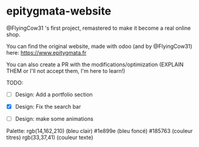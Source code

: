 # epitygmata-website
@FlyingCow31 's first project, remastered to make it become a real online shop. 

You can find the original website, made with odoo (and by @FlyingCow31) here: https://www.epitygmata.fr

You can also create a PR with the modifications/optimization (EXPLAIN THEM or I'll not accept them, I'm here to learn!)


TODO: 
- [ ] Design: Add a portfolio section
- [x] Design: Fix the search bar 
- [ ] Design: make some animations


Palette: 
rgb(14,162,210) (bleu clair)
#1e899e (bleu foncé)
#185763 (couleur titres)
rgb(33,37,41) (couleur texte)
